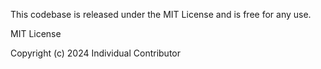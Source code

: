 This codebase is released under the MIT License and is free for any use.

MIT License

Copyright (c) 2024 Individual Contributor